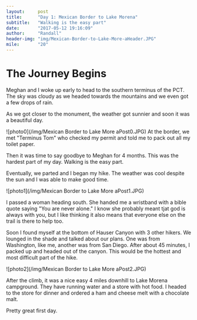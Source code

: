 ```yaml
---
layout:     post
title:      "Day 1: Mexican Border to Lake Morena"
subtitle:   "Walking is the easy part"
date:       "2017-05-12 19:16:09"
author:     "Randall"
header-img: "img/Mexican-Border-to-Lake-More-aHeader.JPG"
mile:       "20"
---
```

# The Journey Begins
Meghan and I woke up early to head to the southern terminus of the PCT. The sky was cloudy as we headed towards the mountains and we even got a few drops of rain.

As we got closer to the monument, the weather got sunnier and soon it was a beautiful day.

![photo0](/img/Mexican Border to Lake More aPost0.JPG)
At the border, we met "Terminus Tom" who checked my permit and told me to pack out all my toilet paper.

Then it was time to say goodbye to Meghan for 4 months. This was the hardest part of my day. Walking is the easy part.

Eventually, we parted and I began my hike. The weather was cool despite the sun and I was able to make good time.

![photo1](/img/Mexican Border to Lake More aPost1.JPG)

I passed a woman heading south. She handed me a wristband with a bible quote saying "You are never alone." I know she probably meant tjat god is always with you, but I like thinking it also means that everyone else on the trail is there to help too.

Soon I found myself at the bottom of Hauser Canyon with 3 other hikers. We lounged in the shade and talked about our plans. One was from Washington, like me, another was from San Diego. After about 45 minutes, I packed up and headed out of the canyon. This would be the hottest and most difficult part of the hike.

![photo2](/img/Mexican Border to Lake More aPost2.JPG)

After the climb, it was a nice easy 4 miles downhill to Lake Morena campground. They have running water and a store with hot food. I headed to the store for dinner and ordered a ham and cheese melt with a chocolate malt. 

Pretty great first day.
